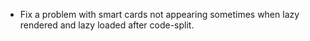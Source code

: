 - Fix a problem with smart cards not appearing sometimes when lazy rendered and lazy loaded after code-split.